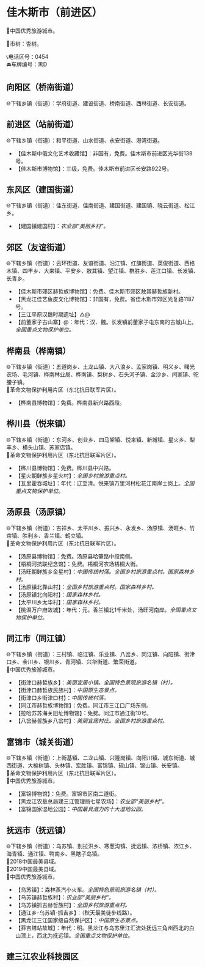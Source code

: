 # 佳木斯市（前进区）  
🏅中国优秀旅游城市。   
  
🌳市树：杏树。    
  
📞电话区号：0454  
🚘车牌编号：黑D  

## 向阳区（桥南街道）  
🌐下辖乡镇（街道）：学府街道、建设街道、桥南街道、西林街道、长安街道。    

## 前进区（站前街道）  
🌐下辖乡镇（街道）：和平街道、山水街道、永安街道、港湾街道。  
  
* 【佳木斯中俄文化艺术收藏馆】：非国有，免费。佳木斯市前进区光华街138号。   
* 【佳木斯市博物馆】：三级，免费。佳木斯市前进区长安路922号。   

## 东风区（建国街道）  
🌐下辖乡镇（街道）：佳东街道、佳南街道、建国街道、建国镇、晓云街道、松江乡。  
  
* 【建国镇建国村】：*农业部“美丽乡村”。*  

## 郊区（友谊街道）  
🌐下辖乡镇（街道）：云环街道、友谊街道、沿江镇、红旗街道、英俊街道、西格木镇、四丰乡、大来镇、平安乡、敖其镇、望江镇、群胜乡、莲江口镇、长发镇、长青乡。    
  
* 【佳木斯市郊区赫哲族博物馆】：免费。佳木斯市郊区敖其赫哲族新村。   
* 【黑龙江佳艺鱼皮文化博物馆】：非国有，免费。省佳木斯市郊区光复路1187号。   
* 【三江平原汉魏时期遗址】△@  
* 【前董家子古山寨】@：年代：汉、魏。长发镇前董家子屯东南的古城山上。*全国重点文物保护单位。*  
  
## 桦南县（桦南镇）  
🌐下辖乡镇（街道）：五道岗乡、土龙山镇、大八浪乡、孟家岗镇、明义乡、曙光农场、毛河镇、桦南林业局、桦南镇、梨树乡、石头河子镇、金沙乡、闫家镇、驼腰子镇。     
🚩革命文物保护利用片区（东北抗日联军片区）。   
  
* 【桦南县博物馆】：免费。桦南县新兴路西段。   

## 桦川县（悦来镇）  
🌐下辖乡镇（街道）：东河乡、创业乡、四马架镇、悦来镇、新城镇、星火乡、梨丰乡、横头山镇、苏家店镇。   
🚩革命文物保护利用片区（东北抗日联军片区）。   
  
* 【桦川县博物馆】：免费。桦川县中兴路。   
* 【星火朝鲜族乡星火村】：*全国乡村旅游重点村。*  
* 【瓦里霍吞城址】：年代：辽至清。悦来镇万里河村松花江南岸士岗上。*全国重点文物保护单位。*  
  
## 汤原县（汤原镇）  
🌐下辖乡镇（街道）：吉祥乡、太平川乡、振兴乡、永发乡、汤原镇、汤旺乡、竹帘镇、胜利乡、香兰镇、鹤立镇。    
🚩革命文物保护利用片区（东北抗日联军片区）。   
  
* 【汤原县博物馆】：免费。汤原县哈肇路中段南侧。   
* 【梧桐河抗联纪念馆】：免费。梧桐河农场梧桐大街。   
* 【汤旺朝鲜族乡金星村】：*中国传统村落。全国乡村旅游重点村。国家森林乡村。*  
* 【汤原镇北靠山村】：*全国乡村旅游重点村。国家森林乡村。*  
* 【汤原镇北向阳村】：*国家森林乡村。*  
* 【太平川乡太华村】：*国家森林乡村。*  
* 【桃温万户府故城】：年代：元。香兰镇北1千米处，汤旺河南岸。*全国重点文物保护单位。*  

## 同江市（同江镇）  
🌐下辖乡镇（街道）：三村镇、临江镇、乐业镇、八岔乡、同江镇、向阳镇、街津口乡、金川乡、银川乡、青河镇、兴华街道、繁荣街道。    
🏅中国优秀旅游城市。   
  
* 【街津口赫哲族乡】：*美丽宜居小镇。全国特色景观旅游名镇（村）。*  
* 【街津口赫哲族民族村】：*中国原生态景点。*  
* 【街津口乡街津口村】：*中国传统村落。*  
* 【同江市赫哲族博物馆】：免费。同江市三江口广场东侧。   
* 【拉哈苏苏海关旧址博物馆】：免费。同江市通江街10号。   
* 【八岔赫哲族乡八岔村】：*美丽宜居村庄。全国乡村旅游重点村。*  

## 富锦市（城关街道）  
🌐下辖乡镇（街道）：上街基镇、二龙山镇、兴隆岗镇、向阳川镇、城东街道、城西街道、大榆树镇、头林镇、宏胜镇、富锦镇、砚山镇、锦山镇、长安镇。    
🚩革命文物保护利用片区（东北抗日联军片区）。   
🏅中国优秀旅游城市。   
  
* 【富锦博物馆】：免费。富锦市区南二道街。   
* 【黑龙江农垦总局建三江管理局七星农场】：*农业部“美丽乡村”。*  
* 【富锦国家湿地公园】：*中国最具潜力的十大湿地公园。*  

## 抚远市（抚远镇）  
🌐下辖乡镇（街道）：乌苏镇、别拉洪乡、寒葱沟镇、抚远镇、浓桥镇、浓江乡、海青镇、通江镇、鸭南乡、黑瞎子岛镇。    
🏅2018中国最美县域。   
🏅2019中国最美县域。   
🏅中国优秀旅游城市。   
  
* 【乌苏镇】：森林蒸汽小火车。*全国特色景观旅游名镇（村）。*  
* 【乌苏镇赫哲族村】：*农业部“美丽乡村”。*  
* 【乌苏镇抓吉赫哲族村】：*全国乡村旅游重点村。*  
* 【通江乡-乌苏镇-抓吉乡】：（秋天最美徒步线路）。   
* 【黑龙江三江国家级自然保护区】：*中国原生态景点。*  
* 【莽吉塔站故城】：年代：明。黑龙江与乌苏里江汇流处抚远三角州西北的白山顶上，西北为抚远镇。*全国重点文物保护单位。*   
  
## 建三江农业科技园区 